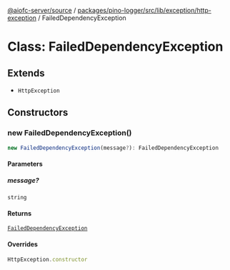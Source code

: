 [@aiofc-server/source](../../../../../../../index.md) / [packages/pino-logger/src/lib/exception/http-exception](../index.md) / FailedDependencyException

# Class: FailedDependencyException

## Extends

- `HttpException`

## Constructors

### new FailedDependencyException()

```ts
new FailedDependencyException(message?): FailedDependencyException
```

#### Parameters

##### message?

`string`

#### Returns

[`FailedDependencyException`](FailedDependencyException.md)

#### Overrides

```ts
HttpException.constructor
```
